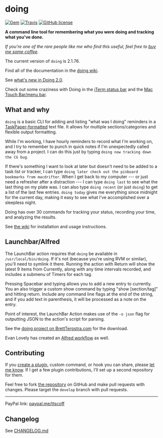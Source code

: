 # doing

[![Gem](https://img.shields.io/gem/v/doing.svg)](https://rubygems.org/gems/doing)
[![Travis](https://app.travis-ci.com/ttscoff/doing.svg?branch=master)](https://travis-ci.org/makenew/ruby-gem)
[![GitHub license](https://img.shields.io/github/license/ttscoff/doing.svg)](./LICENSE.txt)

**A command line tool for remembering what you were doing and tracking what
you've done.**

_If you're one of the rare people like me who find this useful, feel free to
[buy me some coffee][donate]._

<!--README-->

The current version of `doing` is <!--VER-->2.1.76<!--END VER-->.

Find all of the documentation in the [doing wiki][wiki].

See [what's new in Doing 2.0][doing 2].

Check out some craziness with Doing in the [iTerm status bar][status bar] and
the [Mac Touch Bar/menu bar][touch bar].

## What and why

`doing` is a basic CLI for adding and listing "what was I doing" reminders in a
[TaskPaper-formatted](https://www.taskpaper.com) text file. It allows for
multiple sections/categories and flexible output formatting.

While I'm working, I have hourly reminders to record what I'm working on, and I
try to remember to punch in quick notes if I'm unexpectedly called away from a
project. I can do this just by typing `doing now tracking down the CG bug`.

If there's something I want to look at later but doesn't need to be added to a
task list or tracker, I can type `doing later check out the pinboard bookmarks
from macdrifter`. When I get back to my computer --- or just need a refresher
after a distraction --- I can type `doing last` to see what the last thing on
my plate was. I can also type `doing recent` (or just `doing`) to get a list of
the last few entries. `doing today` gives me everything since midnight for the
current day, making it easy to see what I've accomplished over a sleepless
night.

Doing has over 30 commands for tracking your status, recording your time, and
analyzing the results.

See [the wiki][wiki] for installation and usage instructions.

## Launchbar/Alfred

The LaunchBar action requires that `doing` be available in
`/usr/local/bin/doing`. If it's not (because you're using RVM or similar),
you'll need to symlink it there. Running the action with Return will show the
latest 9 items from Currently, along with any time intervals recorded, and
includes a submenu of Timers for each tag.

Pressing Spacebar and typing allows you to add a new entry to currently. You an
also trigger a custom show command by typing "show [section/tag]" and hitting
return. Include any command line flags at the end of the string, and if you add
text in parenthesis, it will be processed as a note on the entry.

Point of interest, the LaunchBar Action makes use of the `-o json` flag for
outputting JSON to the action's script for parsing.

<!--GITHUB-->

See the [doing project on BrettTerpstra.com][bt doing] for the download.

<!--END GITHUB-->
<!--JEKYLL
{% download 117 %} 
-->

Evan Lovely has created an [Alfred workflow][] as well.

## Contributing

If you [create a plugin][], custom command, or hook you can share, please
[let me know][contact]. If I get a few plugin contributions, I'll set up a
second repository for them.

Feel free to fork [the repository][github] on GitHub and make pull requests
with changes. Please target the `develop` branch with pull requests.

[bt doing]: https://brettterpstra.com/projects/doing/
[donate]: http://brettterpstra.com/donate/
[github]: https://github.com/ttscoff/doing/
[wiki]: https://github.com/ttscoff/doing/wiki
[doing 2]: https://brettterpstra.com/2021/11/20/doing-2-dot-0/
[status bar]: https://brettterpstra.com/2021/10/15/see-what-youre-doing-in-the-iterm-status-bar/
[touch bar]: https://brettterpstra.com/2021/07/21/crazy-bettertouchtool-touch-bar-simulator/
[create a plugin]: https://github.com/ttscoff/doing/wiki/Creating-Plugins
[contact]: https://brettterpstra.com/contact/
[alfred workflow]: http://www.evanlovely.com/blog/technology/alfred-for-terpstras-doing/

<!--END README-->

---

PayPal link: [paypal.me/ttscoff](https://paypal.me/ttscoff)

## Changelog

See [CHANGELOG.md](https://github.com/ttscoff/doing/blob/master/CHANGELOG.md)
